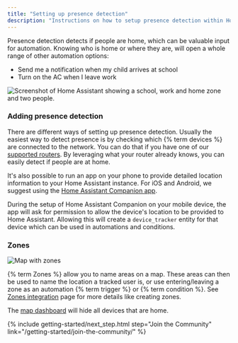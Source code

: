 ```yaml
---
title: "Setting up presence detection"
description: "Instructions on how to setup presence detection within Home Assistant."
---
```


Presence detection detects if people are home, which can be valuable input for automation. Knowing who is home or where they are, will open a whole range of other automation options:

- Send me a notification when my child arrives at school
- Turn on the AC when I leave work

![Screenshot of Home Assistant showing a school, work and home zone and two people.](/images/screenshots/map.png)

### Adding presence detection

There are different ways of setting up presence detection. Usually the easiest way to detect presence is by checking which {% term devices %} are connected to the network. You can do that if you have one of our [supported routers][routers]. By leveraging what your router already knows, you can easily detect if people are at home.

It's also possible to run an app on your phone to provide detailed location information to your Home Assistant instance. For iOS and Android, we suggest using the [Home Assistant Companion app][companion].

During the setup of Home Assistant Companion on your mobile device, the app will ask for permission to allow the device's location to be provided to Home Assistant. Allowing this will create a `device_tracker` entity for that device which can be used in automations and conditions.

### Zones

![Map with zones](/images/screenshots/badges-zone.png)

{% term Zones %} allow you to name areas on a map. These areas can then be used to name the location a tracked user is, or use entering/leaving a zone as an automation {% term trigger %} or {% term condition %}. See [Zones integration](/integrations/zone/) page for more details like creating zones.

<div class='note'>
The <a href="/dashboards/map/">map dashboard</a> will hide all devices that are home.
</div>

[routers]: /integrations/#presence-detection
[nmap]: /integrations/nmap_tracker
[ha-bluetooth]: /integrations/bluetooth_tracker
[ha-bluetooth-le]: /integrations/bluetooth_le_tracker
[ha-locative]: /integrations/locative
[ha-gpslogger]: /integrations/gpslogger
[ha-presence]: /integrations/#presence-detection
[mqtt-self]: /integrations/mqtt/#run-your-own
[mqtt-cloud]: /integrations/mqtt/#cloudmqtt
[zone]: /integrations/zone/
[trigger]: /getting-started/automation-trigger/#zone-trigger
[condition]: /getting-started/automation-condition/#zone-condition
[companion]: https://companion.home-assistant.io/

{% include getting-started/next_step.html step="Join the Community" link="/getting-started/join-the-community/" %}
